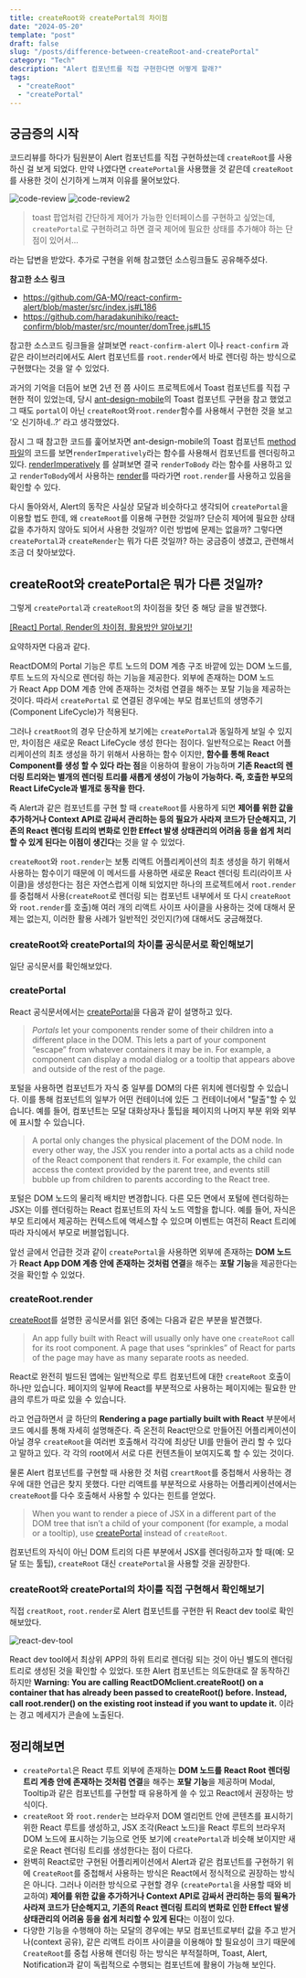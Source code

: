 ```yaml
---
title: createRoot와 createPortal의 차이점
date: "2024-05-20"
template: "post"
draft: false
slug: "/posts/difference-between-createRoot-and-createPortal"
category: "Tech"
description: "Alert 컴포넌트를 직접 구현한다면 어떻게 할래?"
tags:
  - "createRoot"
  - "createPortal"
---
```


## 궁금증의 시작

코드리뷰를 하다가 팀원분이 Alert 컴포넌트를 직접 구현하셨는데 `createRoot`를 사용하신 걸 보게 되었다. 만약 나였다면 `createPortal`을 사용했을 것 같은데 `createRoot`를 사용한 것이 신기하게 느껴져 이유를 물어보았다.

![code-review](/media/createRoot-review.png)
![code-review2](/media/createRoot-review-2.png)

> toast 팝업처럼 간단하게 제어가 가능한 인터페이스를 구현하고 싶었는데, `createPortal`로 구현하려고 하면 결국 제어에 필요한 상태를 추가해야 하는 단점이 있어서…
> 

라는 답변을 받았다. 추가로 구현을 위해 참고했던 소스링크들도 공유해주셨다.

**참고한 소스 링크**

- https://github.com/GA-MO/react-confirm-alert/blob/master/src/index.js#L186
- https://github.com/haradakunihiko/react-confirm/blob/master/src/mounter/domTree.js#L15

참고한 소스코드 링크들을 살펴보면 `react-confirm-alert` 이나 `react-confirm` 과 같은 라이브러리에서도 Alert 컴포넌트를 `root.render`에서 바로 렌더링 하는 방식으로 구현했다는 것을 알 수 있었다.

과거의 기억을 더듬어 보면 2년 전 쯤 사이드 프로젝트에서 Toast 컴포넌트를 직접 구현한 적이 있었는데, 당시 [ant-design-mobile](https://github.com/ant-design/ant-design-mobile/tree/master)의 Toast 컴포넌트 구현을 참고 했었고 그 때도 `portal`이 아닌 `createRoot`와`root.render`함수를 사용해서 구현한 것을 보고 ‘오 신기하네..?’ 라고 생각했었다. 

잠시 그 때 참고한 코드를 훑어보자면 ant-design-mobile의 Toast 컴포넌트 [method 파일](https://github.com/ant-design/ant-design-mobile/blob/master/src/components/toast/methods.tsx#L47)의 코드를 보면`renderImperatively`라는 함수를 사용해서 컴포넌트를 렌더링하고 있다. [renderImperatively](https://github.com/ant-design/ant-design-mobile/blob/master/src/utils/render-imperatively.tsx) 를 살펴보면 결국 `renderToBody` 라는 함수를 사용하고 있고 `renderToBody`에서 사용하는 [render](https://github.com/ant-design/ant-design-mobile/blob/master/src/utils/render.ts#L63-L69)를 따라가면 `root.render`를 사용하고 있음을 확인할 수 있다. 

다시 돌아와서,
Alert의 동작은 사실상 모달과 비슷하다고 생각되어 `createPortal`을 이용할 법도 한데, 왜 `createRoot`를 이용해 구현한 것일까? 단순히 제어에 필요한 상태값을 추가하지 않아도 되어서 사용한 것일까? 이런 방법에 문제는 없을까? 그렇다면 `createPortal`과 `createRender`는 뭐가 다른 것일까? 하는 궁금증이 생겼고, 관련해서 조금 더 찾아보았다.

## createRoot와 createPortal은 뭐가 다른 것일까?

그렇게 `createPortal`과 `createRoot`의 차이점을 찾던 중 해당 글을 발견했다. 

[[React] Portal, Render의 차이점, 활용방안 알아보기!](https://jaeseokim.dev/React/React-Portal_Render의_차이점_활용방안_알아보기/)

요약하자면 다음과 같다. 

ReactDOM의 Portal 기능은 루트 노드의 DOM 계층 구조 바깥에 있는 DOM 노드를, 루트 노드의 자식으로 렌더링 하는 기능을 제공한다. 외부에 존재하는 DOM 노드가 React App DOM 계층 안에 존재하는 것처럼 연결을 해주는 포탈 기능을 제공하는 것이다. 따라서 `createPortal` 로 연결된 경우에는 부모 컴포넌트의 생명주기(Component LifeCycle)가 적용된다. 

그러나 `creatRoot`의 경우 단순하게 보기에는 `createPortal`과 동일하게 보일 수 있지만, 차이점은 새로운 React LifeCycle 생성 한다는 점이다. 일반적으로는 React 어플리케이션의 최초 생성을 하기 위해서 사용하는 함수 이지만, **함수를 통해 React Component를 생성 할 수 있다 라는 점**을 이용하여 활용이 가능하며 **기존 React의 렌더링 트리와는 별개의 렌더링 트리를 새롭게 생성이 가능이 가능하다. 즉, 호출한 부모의 React LifeCycle과 별개로 동작을 한다.**

즉 Alert과 같은 컴포넌트를 구현 할 때 `createRoot`를 사용하게 되면 **제어를 위한 값을 추가하거나 Context API로 감싸서 관리하는 등의 필요가 사라져 코드가 단순해지고, 기존의 React 렌더링 트리의 변화로 인한 Effect 발생 상태관리의 어려움 등을 쉽게 처리할 수 있게 된다는 이점이 생긴다**는 것을 알 수 있었다. 

`createRoot`와 `root.render`는 보통 리액트 어플리케이션의 최초 생성을 하기 위해서 사용하는 함수이기 때문에 이 메서드를 사용하면 새로운 React 렌더링 트리(라이프 사이클)을 생성한다는 점은 자연스럽게 이해 되었지만 하나의 프로젝트에서 `root.render`를 중첩해서 사용(`createRoot`로 렌더링 되는 컴포넌트 내부에서 또 다시 `createRoot`와 `root.render`를 호출)해 여러 개의 리액트 사이프 사이클을 사용하는 것에 대해서 문제는 없는지, 이러한 활용 사례가 일반적인 것인지(?)에 대해서도 궁금해졌다. 

### createRoot와 createPortal의 차이를 공식문서로 확인해보기

일단 공식문서를 확인해보았다. 

### createPortal

React 공식문서에서는 [createPortal](https://react.dev/reference/react-dom/createPortal#createportal)을 다음과 같이 설명하고 있다. 

> *Portals* let your components render some of their children into a different place in the DOM. This lets a part of your component “escape” from whatever containers it may be in. For example, a component can display a modal dialog or a tooltip that appears above and outside of the rest of the page.
> 

포털을 사용하면 컴포넌트가 자식 중 일부를 DOM의 다른 위치에 렌더링할 수 있습니다. 이를 통해 컴포넌트의 일부가 어떤 컨테이너에 있든 그 컨테이너에서 "탈출"할 수 있습니다. 예를 들어, 컴포넌트는 모달 대화상자나 툴팁을 페이지의 나머지 부분 위와 외부에 표시할 수 있습니다.

> A portal only changes the physical placement of the DOM node. In every other way, the JSX you render into a portal acts as a child node of the React component that renders it. For example, the child can access the context provided by the parent tree, and events still bubble up from children to parents according to the React tree.
> 

포털은 DOM 노드의 물리적 배치만 변경합니다. 다른 모든 면에서 포털에 렌더링하는 JSX는 이를 렌더링하는 React 컴포넌트의 자식 노드 역할을 합니다. 예를 들어, 자식은 부모 트리에서 제공하는 컨텍스트에 액세스할 수 있으며 이벤트는 여전히 React 트리에 따라 자식에서 부모로 버블업됩니다.

앞선 글에서 언급한 것과 같이 `createPortal`을 사용하면 외부에 존재하는 **DOM 노드**가 **React App DOM 계층 안에 존재하는 것처럼 연결**을 해주는 **포탈 기능**을 제공한다는 것을 확인할 수 있었다. 

### createRoot.render

[createRoot](https://react.dev/reference/react-dom/client/createRoot#createroot)를 설명한 공식문서를 읽던 중에는 다음과 같은 부분을 발견했다. 

> An app fully built with React will usually only have one `createRoot` call for its root component. A page that uses “sprinkles” of React for parts of the page may have as many separate roots as needed.
> 

React로 완전히 빌드된 앱에는 일반적으로 루트 컴포넌트에 대한 `createRoot` 호출이 하나만 있습니다. 페이지의 일부에 React를 부분적으로 사용하는 페이지에는 필요한 만큼의 루트가 따로 있을 수 있습니다.

라고 언급하면서 글 하단의 **Rendering a page partially built with React** 부분에서 코드 예시를 통해 자세히 설명해준다. 즉 온전히 React만으로 만들어진 어플리케이션이 아닐 경우 `createRoot`을 여러번 호출해서 각각에 최상단 UI를 만들어 관리 할 수 있다고 말하고 있다. 각 각의 root에서 서로 다른 컨텐츠들이 보여지도록 할 수 있는 것이다. 

물론 Alert 컴포넌트를 구현할 때 사용한 것 처럼 `creartRoot`를 중첩해서 사용하는 경우에 대한 언급은 찾지 못했다. 다만 리액트를 부분적으로 사용하는 어플리케이션에서는 `createRoot`를 다수 호출해서 사용할 수 있다는 힌트를 얻었다. 

> When you want to render a piece of JSX in a different part of the DOM tree that isn’t a child of your component (for example, a modal or a tooltip), use [createPortal](https://react.dev/reference/react-dom/createPortal) instead of `createRoot`.
> 

컴포넌트의 자식이 아닌 DOM 트리의 다른 부분에서 JSX를 렌더링하고자 할 때(예: 모달 또는 툴팁), `createRoot` 대신 `createPortal`을 사용할 것을 권장한다.

### createRoot와 createPortal의 차이를 직접 구현해서 확인해보기

직접 `creatRoot`, `root.render`로 Alert 컴포넌트를 구현한 뒤 React dev tool로 확인해보았다. 

![react-dev-tool](/media/react-dev-tool.png)

React dev tool에서 최상위 APP의 하위 트리로 렌더링 되는 것이 아닌 별도의 렌더링 트리로 생성된 것을 확인할 수 있었다. 또한 Alert 컴포넌트는 의도한대로 잘 동작하긴 하지만 **Warning: You are calling ReactDOMclient.createRoot() on a container that has already been passed to createRoot() before. Instead, call root.render() on the existing root instead if you want to update it.** 이라는 경고 메세지가 콘솔에 노출된다. 

## 정리해보면

- `createPortal`은 React 루트 외부에 존재하는 **DOM 노드를** **React Root 렌더링 트리 계층 안에 존재하는 것처럼 연결**을 해주는 **포탈 기능**을 제공하며 Modal, Tooltip과 같은 컴포넌트를 구현할 때 유용하게 쓸 수 있고 React에서 권장하는 방식이다.
- `createRoot` 와 `root.render`는 브라우저 DOM 엘리먼트 안에 콘텐츠를 표시하기 위한 React 루트를 생성하고, JSX 조각(React 노드)을 React 루트의 브라우저 DOM 노드에 표시하는 기능으로 언뜻 보기에 `createPortal`과 비슷해 보이지만 새로운 React 렌더링 트리를 생성한다는 점이 다르다.
- 완벽히 React로만 구현된 어플리케이션에서 Alert과 같은 컴포넌트를 구현하기 위에 `CreateRoot`를 중첩해서 사용하는 방식은 React에서 정식적으로 권장하는 방식은 아니다. 그러나 이러한 방식으로 구현할 경우 (`createPortal`을 사용할 때와 비교하여) **제어를 위한 값을 추가하거나 Context API로 감싸서 관리하는 등의 필욕가 사라져 코드가 단순해지고, 기존의 React 렌더링 트리의 변화로 인한 Effect 발생 상태관리의 어려움 등을 쉽게 처리할 수 있게 된다**는 이점이 있다.
- 다양한 기능을 수행해야 하는 모달의 경우에는 부모 컴포넌트로부터 값을 주고 받거나(context 공유), 같은 리액트 라이프 사이클을 이용해야 할 필요성이 크기 때문에 `CreateRoot`를 중첩 사용해 렌더링 하는 방식은 부적절하며, Toast, Alert, Notification과 같이 독립적으로 수행되는 컴포넌트에 활용이 가능해 보인다. 

<br />

